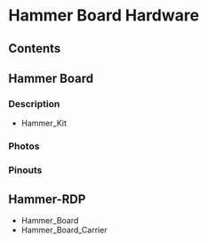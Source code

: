 # Hammer Board Hardware
## Contents
## Hammer Board
### Description
* Hammer_Kit
### Photos
### Pinouts
## Hammer-RDP
* Hammer_Board
* Hammer_Board_Carrier
